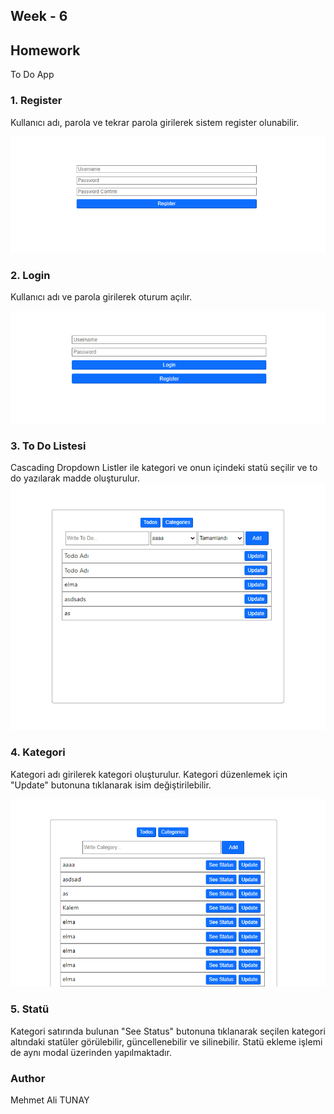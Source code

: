 ## Week - 6

## Homework 
To Do App


### 1. Register

Kullanıcı adı, parola ve tekrar parola girilerek sistem register olunabilir.

![](https://github.com/GelecekVarlik-FullStack-Bootcamp/odev-6-react-2-malitunay/blob/main/img/register.png)

### 2. Login

Kullanıcı adı ve parola girilerek oturum açılır.

![](https://github.com/GelecekVarlik-FullStack-Bootcamp/odev-6-react-2-malitunay/blob/main/img/login.png)

### 3. To Do Listesi
Cascading Dropdown Listler ile kategori ve onun içindeki statü seçilir ve to do yazılarak madde oluşturulur.
![](https://github.com/GelecekVarlik-FullStack-Bootcamp/odev-6-react-2-malitunay/blob/main/img/todo.png)

### 4. Kategori 
Kategori adı girilerek kategori oluşturulur. Kategori düzenlemek için "Update" butonuna tıklanarak isim değiştirilebilir.

![](https://github.com/GelecekVarlik-FullStack-Bootcamp/odev-6-react-2-malitunay/blob/main/img/category.png)

### 5. Statü

Kategori satırında bulunan "See Status" butonuna tıklanarak seçilen kategori altındaki statüler görülebilir, güncellenebilir ve silinebilir.
Statü ekleme işlemi de aynı modal üzerinden yapılmaktadır.

### Author

Mehmet Ali TUNAY

